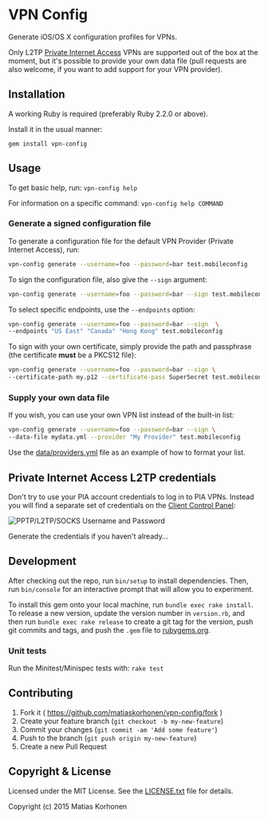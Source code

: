 # VPN Config

Generate iOS/OS X configuration profiles for VPNs.

Only L2TP [Private Internet Access](https://www.privateinternetaccess.com/) VPNs are supported out of the box at the moment, but it's possible to provide your own data file (pull requests are also welcome, if you want to add support for your VPN provider).

## Installation

A working Ruby is required (preferably Ruby 2.2.0 or above).

Install it in the usual manner:

    gem install vpn-config

## Usage

To get basic help, run: `vpn-config help`

For information on a specific command: `vpn-config help COMMAND`

### Generate a signed configuration file

To generate a configuration file for the default VPN Provider (Private Internet Access), run:

```sh
vpn-config generate --username=foo --password=bar test.mobileconfig
```

To sign the configuration file, also give the `--sign` argument:

```sh
vpn-config generate --username=foo --password=bar --sign test.mobileconfig
```

To select specific endpoints, use the `--endpoints` option:

```sh
vpn-config generate --username=foo --password=bar --sign  \
--endpoints "US East" "Canada" "Hong Kong" test.mobileconfig
```

To sign with your own certificate, simply provide the path and passphrase (the certificate **must** be a PKCS12 file):

```sh
vpn-config generate --username=foo --password=bar --sign \
--certificate-path my.p12 --certificate-pass SuperSecret test.mobileconfig
```

### Supply your own data file

If you wish, you can use your own VPN list instead of the built-in list:

```sh
vpn-config generate --username=foo --password=bar --sign \
--data-file mydata.yml --provider "My Provider" test.mobileconfig
```

Use the [data/providers.yml](https://github.com/matiaskorhonen/vpn-config/blob/master/data/providers.yml) file as an example of how to format your list.

## Private Internet Access L2TP credentials

Don't try to use your PIA account credentials to log in to PIA VPNs. Instead you will find a separate set of credentials on the [Client Control Panel](https://www.privateinternetaccess.com/pages/client-control-panel):

![PPTP/L2TP/SOCKS Username and Password](http://shots.matiaskorhonen.fi/PPTPL2TPSOCKS_Username_and_Password.png)

Generate the credentials if you haven't already…

## Development

After checking out the repo, run `bin/setup` to install dependencies. Then, run `bin/console` for an interactive prompt that will allow you to experiment.

To install this gem onto your local machine, run `bundle exec rake install`. To release a new version, update the version number in `version.rb`, and then run `bundle exec rake release` to create a git tag for the version, push git commits and tags, and push the `.gem` file to [rubygems.org](https://rubygems.org).

### Unit tests

Run the Minitest/Minispec tests with: `rake test`

## Contributing

1. Fork it ( https://github.com/matiaskorhonen/vpn-config/fork )
2. Create your feature branch (`git checkout -b my-new-feature`)
3. Commit your changes (`git commit -am 'Add some feature'`)
4. Push to the branch (`git push origin my-new-feature`)
5. Create a new Pull Request

## Copyright & License

Licensed under the MIT License. See the [LICENSE.txt](/LICENSE.txt) file for details.

Copyright (c) 2015 Matias Korhonen
